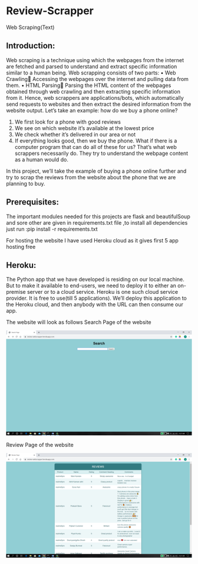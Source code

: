 # Review-Scrapper
Web Scraping(Text)

## Introduction:
Web scraping is a technique using which the webpages from the internet are fetched and parsed to understand and extract specific information similar to a human being. Web scrapping consists of two parts:
•	Web Crawling Accessing the webpages over the internet and pulling data from them.
•	HTML Parsing Parsing the HTML content of the webpages obtained through web crawling and then extracting specific information from it.
Hence, web scrappers are applications/bots, which automatically send requests to websites and then extract the desired information from the website output.
Let’s take an example: 
how do we buy a phone online?
1.	We first look for a phone with good reviews
2.	We see on which website it’s available at the lowest price
3.	We check whether it’s  delivered in our area or not
4.	If everything looks good, then we buy the phone.
What if there is a computer program that can do all of these for us? That’s what web scrappers necessarily do. They try to understand the webpage content as a human would do.

In this project, we’ll take the example of buying a phone online further and try to scrap the reviews from the website about the phone that we are planning to buy.

## Prerequisites:
The important modules needed for this projects are flask and beautifulSoup and sore other are given in requirements.txt file ,to install all dependencies just run :pip install -r requirements.txt

For hosting the website I have used Heroku cloud as it gives first 5 app hosting free
## Heroku:
The Python app that we have developed is residing on our local machine. But to make it available to end-users,  we need to deploy it to either an on-premise server or to a cloud service. Heroku is one such cloud service provider. It is free to use(till 5 applications).
We’ll deploy this application to the Heroku cloud, and then anybody with the URL can then consume our app.

The website will look as follows
Search Page of the website

![Search Page of the website](https://github.com/SarthakPhatate/Review-Scrapper/blob/master/SearchPage.png)

Review Page of the website

![Review Page of the website](https://github.com/SarthakPhatate/Review-Scrapper/blob/master/ReviewPage.png)
